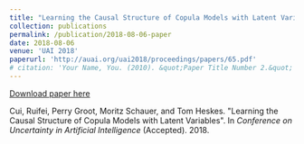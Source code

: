 ```yaml
---
title: "Learning the Causal Structure of Copula Models with Latent Variables"
collection: publications
permalink: /publication/2018-08-06-paper
date: 2018-08-06
venue: 'UAI 2018'
paperurl: 'http://auai.org/uai2018/proceedings/papers/65.pdf'
# citation: 'Your Name, You. (2010). &quot;Paper Title Number 2.&quot; <i>Journal 1</i>. 1(2).'
---
```


[Download paper here](http://auai.org/uai2018/proceedings/papers/65.pdf)

Cui, Ruifei, Perry Groot, Moritz Schauer, and Tom Heskes. "Learning the Causal Structure of Copula Models with Latent Variables". In <i>Conference on Uncertainty in Artificial Intelligence</i> (Accepted). 2018.
